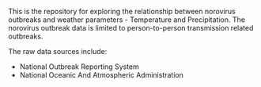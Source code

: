 This is the repository for exploring the relationship between norovirus outbreaks and weather parameters - Temperature and Precipitation. The norovirus outbreak data is limited to person-to-person transmission related outbreaks.

The raw data sources include:
- National Outbreak Reporting System
- National Oceanic And Atmospheric Administration
 
